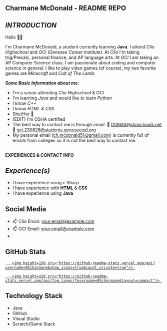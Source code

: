 ## Charmane McDonald - README REPO

## <p align='center'> 
## __*INTRODUCTION*__
</p> 

Hello 👋😃

I'm Charmane McDonald, a student currently learning __Java__. I attend *Clio Highschool* and *GCI (Genesee Career Institute)*. 
At *Clio* I'm taking trig/Precalc, personal finance, and AP language arts. At *GCI* I am taking an AP Computer Science class. I am passionate about 
coding and computer science in general. I like to play video games (of course), my two favorite games are *Minecraft* and *Cult of The Lamb*. 

__*Some Basic Information about me:*__

- I'm a *senoir* attending Clio Highschool & GCI
- I'm learning *Java* and would like to learn *Python*
- I know *C++*
- I know *HTML & CSS*
- She/Her 💖
- (EDIT) I'm OSHA certified 
- The best way to contact me is through *email*:
                                       🖤 013683@clioschools.net
                                       🖤 gci.230826@students.geneseeisd.org
- My personal email (ch.mcdonald51@gmail.com) is currently full of emails from colleges so it is not the best way to contact me. 

## <p align='center'> 
____EXPERIENCES & CONTACT INFO____
## </p> 

__*Experience(s)*__
 -
 - I have experience using c Sharp
 - I have experience with __HTML__ & __CSS__
 - I have experience using __Java__

## Social Media

<p align='center'> 

   - 📫 Clio Email: <a href='mailto:01368@clioschools.net'>your.email@example.com</a> 
   - 📫 GCI Email: <a href='mailto:gci.230826@students.geneseeisd.org'>your.email@example.com</a>
   - 

</p> 

## GitHub Stats
<p align='center'> 

   <a href="https://github-readme-stats.vercel.app/api?username=05charmane&show_icons=true&count_private=true"> 

       <img height=150 src="https://github-readme-stats.vercel.app/api?username=05charmane&show_icons=true&count_private=true"/> 

   </a> 

   <a href="https://github.com/05charmane/github-readme-stats"> 

       <img height=150 src="https://github-readme-stats.vercel.app/api/top-langs/?username=05charmane&layout=compact"/> 

   </a> 

</p> 

## Technology Stack 

- Java
- GitHub
- Visual Studio
- Scratch/Game Stack

<!--
**05charmane/05charmane** is a ✨ _special_ ✨ repository because its `README.md` (this file) appears on your GitHub profile.
-->
